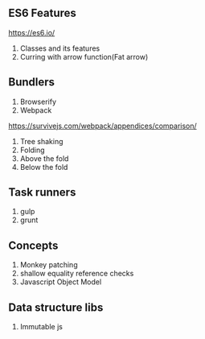 ## ES6 Features
https://es6.io/
1. Classes and its features
2. Curring with arrow function(Fat arrow)


## Bundlers
1. Browserify
2. Webpack

https://survivejs.com/webpack/appendices/comparison/

1. Tree shaking
2. Folding
3. Above the fold 
4. Below the fold

## Task runners
1. gulp
2. grunt


## Concepts
1. Monkey patching
2. shallow equality reference checks
3. Javascript Object Model

## Data structure libs
1. Immutable js

